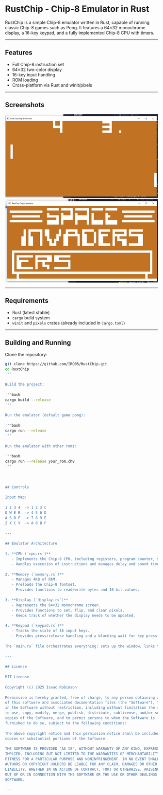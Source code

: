 # RustChip - Chip-8 Emulator in Rust

RustChip is a simple Chip-8 emulator written in Rust, capable of running classic Chip-8 games such as Pong. It features a 64×32 monochrome display, a 16-key keypad, and a fully implemented Chip-8 CPU with timers.

---

## Features

- Full Chip-8 instruction set
- 64×32 two-color display
- 16-key input handling
- ROM loading
- Cross-platform via Rust and winit/pixels

---

## Screenshots

<img src="images/pong.JPG" alt="Main Pong game screen showing ball and paddles" width="640">

<img src="images/invaders.JPG" alt="Invaders start screen" width="640">

---

## Requirements

- Rust (latest stable)
- `cargo` build system
- `winit` and `pixels` crates (already included in `Cargo.toml`)

---

## Building and Running

Clone the repository:

```bash
git clone https://github.com/IRO05/RustChip.git
cd RustChip
'''

Build the project:

'''bash
cargo build --release
'''

Run the emulator (default game pong):

'''bash
cargo run --release
'''

Run the emulator with other roms:

'''bash
cargo run --release your_rom.ch8
'''

---

## Controls

Input Map:

1 2 3 4  -> 1 2 3 C
Q W E R  -> 4 5 6 D
A S D F  -> 7 8 9 E
Z X C V  -> A 0 B F

---

## Emulator Architecture

1. **CPU (`cpu.rs`)**
   - Implements the Chip-8 CPU, including registers, program counter, stack, and timers.
   - Handles execution of instructions and manages delay and sound timers.

2. **Memory (`memory.rs`)**
   - Manages 4KB of RAM.
   - Preloads the Chip-8 fontset.
   - Provides functions to read/write bytes and 16-bit values.

3. **Display (`display.rs`)**
   - Represents the 64×32 monochrome screen.
   - Provides functions to set, flip, and clear pixels.
   - Keeps track of whether the display needs to be updated.

4. **Keypad (`keypad.rs`)**
   - Tracks the state of 16 input keys.
   - Provides press/release handling and a blocking wait for key press.

The `main.rs` file orchestrates everything: sets up the window, links the CPU, display, and keypad via `Arc<Mutex<>>`, starts the CPU thread, and handles rendering and user input.

---

## License

MIT License

Copyright (c) 2025 Isaac Robinson

Permission is hereby granted, free of charge, to any person obtaining a copy
of this software and associated documentation files (the "Software"), to deal
in the Software without restriction, including without limitation the rights
to use, copy, modify, merge, publish, distribute, sublicense, and/or sell
copies of the Software, and to permit persons to whom the Software is
furnished to do so, subject to the following conditions:

The above copyright notice and this permission notice shall be included in all
copies or substantial portions of the Software.

THE SOFTWARE IS PROVIDED "AS IS", WITHOUT WARRANTY OF ANY KIND, EXPRESS OR
IMPLIED, INCLUDING BUT NOT LIMITED TO THE WARRANTIES OF MERCHANTABILITY,
FITNESS FOR A PARTICULAR PURPOSE AND NONINFRINGEMENT. IN NO EVENT SHALL THE
AUTHORS OR COPYRIGHT HOLDERS BE LIABLE FOR ANY CLAIM, DAMAGES OR OTHER
LIABILITY, WHETHER IN AN ACTION OF CONTRACT, TORT OR OTHERWISE, ARISING FROM,
OUT OF OR IN CONNECTION WITH THE SOFTWARE OR THE USE OR OTHER DEALINGS IN THE
SOFTWARE.

---
